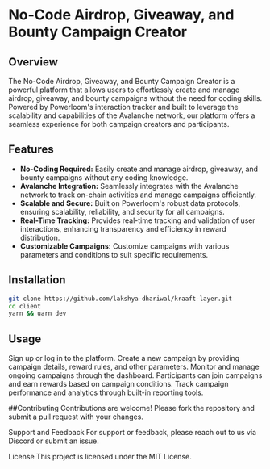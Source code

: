 # No-Code Airdrop, Giveaway, and Bounty Campaign Creator

## Overview

The No-Code Airdrop, Giveaway, and Bounty Campaign Creator is a powerful platform that allows users to effortlessly create and manage airdrop, giveaway, and bounty campaigns without the need for coding skills. Powered by Powerloom's interaction tracker and built to leverage the scalability and capabilities of the Avalanche network, our platform offers a seamless experience for both campaign creators and participants.

## Features

- **No-Coding Required:** Easily create and manage airdrop, giveaway, and bounty campaigns without any coding knowledge.
- **Avalanche Integration:** Seamlessly integrates with the Avalanche network to track on-chain activities and manage campaigns efficiently.
- **Scalable and Secure:** Built on Powerloom's robust data protocols, ensuring scalability, reliability, and security for all campaigns.
- **Real-Time Tracking:** Provides real-time tracking and validation of user interactions, enhancing transparency and efficiency in reward distribution.
- **Customizable Campaigns:** Customize campaigns with various parameters and conditions to suit specific requirements.

## Installation

```bash
git clone https://github.com/lakshya-dhariwal/kraaft-layer.git
cd client
yarn && uarn dev
```

## Usage
Sign up or log in to the platform.
Create a new campaign by providing campaign details, reward rules, and other parameters.
Monitor and manage ongoing campaigns through the dashboard.
Participants can join campaigns and earn rewards based on campaign conditions.
Track campaign performance and analytics through built-in reporting tools.

##Contributing
Contributions are welcome! Please fork the repository and submit a pull request with your changes.

Support and Feedback
For support or feedback, please reach out to us via Discord or submit an issue.

License
This project is licensed under the MIT License.

